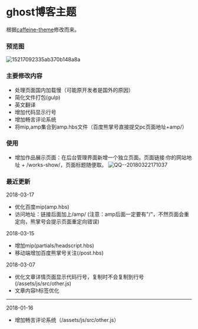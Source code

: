 # ghost博客主题
根据[caffeine-theme](https://github.com/kelyvin/caffeine-theme)修改而来。

### 预览图

![15217092335ab370b148a8a](https://www.meetqy.com/content/images/2018/03/15217092335ab370b148a8a.png)

### 主要修改内容

* 处理页面国内加载慢（可能原开发者是国外的原因）
* 简化文件打包(gulp)
* 英文翻译
* 增加代码显示行号
* 增加畅言评论系统
* 将mip,amp集合到amp.hbs文件（百度熊掌号直接提交pc页面地址+amp/）

### 使用

* 增加作品展示页面：在后台管理界面新增一个独立页面。页面链接:你的网站地址 + /works-show/，页面标题随便取。
![QQ--20180322171037](https://www.meetqy.com/content/images/2018/03/QQ--20180322171037.png)

### 最近更新

2018-03-17
* 优化百度mip(amp.hbs)
* 访问地址：链接后面加上/amp/   (注意：amp后面一定要有"/"，不然页面会重定向，熊掌号会提示页面重定向错误)

2018-03-15
* 增加mip(partials/headscript.hbs)
* 移动端增加百度熊掌号关注(/post.hbs)

2018-03-07
* 优化文章详情页面显示代码行号，复制时不会复制到行号(/assets/js/src/other.js)
* 文章内容h标签优化


***

2018-01-16
* 增加畅言评论系统（/assets/js/src/other.js）
